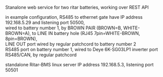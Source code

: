 Stanalone web service for two ritar batteries, working over REST API </br>

in example configuration, RS485 to ethernet gate have IP address 192.168.5.29 and listening port 50500, </br>
wired to battery number 1, by BROWN PAIR (BROWN=B, WHITE-BROWN=A), to LINE IN battery hole (RJ45 7pin=WHITE-BROWN, 8pin=BROWN), </br>
LINE OUT port wired by regular patchcord to battery number 2 </br>
RS485 port on battery number 1, wired to Deye 6K-SG03LP1 inverter port RS485/CAN, by regular patchcord </br>

standalone Ritar-BMS linux server IP address 192.168.5.3, listening port 50501 </br>
